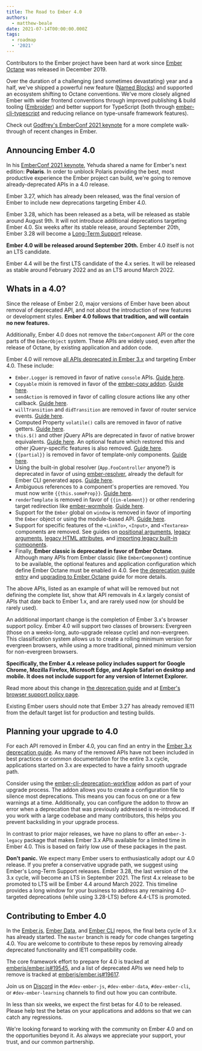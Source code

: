 ```yaml
---
title: The Road to Ember 4.0
authors:
  - matthew-beale
date: 2021-07-14T00:00:00.000Z
tags:
  - roadmap
  - '2021'
---
```


Contributors to the Ember project have been hard at work since [Ember Octane](https://blog.emberjs.com/octane-is-here/) was released in December 2019.

Over the duration of a challenging (and sometimes devastating) year and a half, we've shipped a powerful new feature ([Named Blocks](https://api.emberjs.com/ember/3.26/modules/@glimmer%2Fcomponent#passing-multiple-blocks)) and supported an ecosystem shifting to Octane conventions. We've more closely aligned Ember with wider frontend conventions through improved publishing & build tooling ([Embroider](https://github.com/embroider-build/embroider)) and better support for TypeScript (both through [ember-cli-typescript](https://github.com/typed-ember/ember-cli-typescript) and reducing reliance on type-unsafe framework features).

Check out [Godfrey's EmberConf 2021 keynote](https://youtu.be/1Z6cLV2licU?t=103) for
a more complete walk-through of recent changes in Ember.

## Announcing Ember 4.0

In his [EmberConf 2021 keynote](https://www.youtube.com/watch?v=pJPUQQQ9QDg), Yehuda shared a name for Ember's next edition: **Polaris**. In order to unblock Polaris providing the best, most productive experience the Ember project can build, we're going to remove already-deprecated APIs in a 4.0 release.

Ember 3.27, which has already been released, was the final version of Ember to include new deprecations targeting Ember 4.0.

Ember 3.28, which has been released as a beta, will be released as stable around August 9th. It will not introduce additional deprecations targeting Ember 4.0. Six weeks after its stable release, around September 20th, Ember 3.28 will become a [Long-Term Support](https://emberjs.com/releases/lts/) release.

**Ember 4.0 will be released around September 20th.** Ember 4.0 itself is not an LTS candidate.

Ember 4.4 will be the first LTS candidate of the 4.x series. It will be released as stable around February 2022 and as an LTS around March 2022.

## Whats in a 4.0?

Since the release of Ember 2.0, major versions of Ember have been about removal of deprecated API, and not about the introduction of new features or development styles. **Ember 4.0 follows that tradition, and will contain no new features.**

Additionally, Ember 4.0 does not remove the `EmberComponent` API or the core parts of the `EmberObject` system. These APIs are widely used, even after the release of Octane, by existing application and addon code.

Ember 4.0 will remove [all APIs deprecated in Ember 3.x](https://deprecations.emberjs.com/v3.x) and targeting Ember 4.0. These include:

- `Ember.Logger` is removed in favor of native `console` APIs. [Guide here](https://deprecations.emberjs.com/v3.x/#toc_ember-console-deprecate-logger).
- `Copyable` mixin is removed in favor of the [ember-copy addon](https://github.com/emberjs/ember-copy). [Guide here](https://deprecations.emberjs.com/v3.x/#toc_ember-runtime-deprecate-copy-copyable).
- `sendAction` is removed in favor of calling closure actions like any other callback. [Guide here](https://deprecations.emberjs.com/v3.x/#toc_ember-component-send-action).
- `willTransition` and `didTransition` are removed in favor of router service events. [Guide here](https://deprecations.emberjs.com/v3.x/#toc_deprecate-router-events).
- Computed Property `volatile()` calls are removed in favor of native getters. [Guide here](https://deprecations.emberjs.com/v3.x/#toc_computed-property-volatile).
- `this.$()` and other jQuery APIs are deprecated in favor of native brower equivalents. [Guide here](https://deprecations.emberjs.com/v3.x/#toc_jquery-apis). An optional feature which restored this and other jQuery-specific features is also removed. [Guide here](https://deprecations.emberjs.com/v3.x/#toc_optional-feature-jquery-integration).
- `{{partial}}` is removed in favor of template-only components. [Guide here](https://deprecations.emberjs.com/v3.x/#toc_ember-partial).
- Using the built-in global resolver (`App.FooController` anyone?) is deprecated in favor of using [ember-resolver](https://github.com/ember-cli/ember-resolver), already the default for Ember CLI generated apps. [Guide here](https://deprecations.emberjs.com/v3.x/#toc_ember-deprecate-globals-resolver).
- Ambiguous references to a component's properties are removed. You must now write `{{this.someProp}}`. [Guide here](https://deprecations.emberjs.com/v3.x/#toc_this-property-fallback).
- `renderTemplate` is removed in favor of `{{in-element}}` or other rendering target redirection like [ember-wormhole](https://github.com/yapplabs/ember-wormhole). [Guide here](https://deprecations.emberjs.com/v3.x/#toc_route-render-template).
- Support for the `Ember` global on `window` is removed in favor of importing the `Ember` object or using the module-based API. [Guide here](https://deprecations.emberjs.com/v3.x/#toc_ember-global).
- Support for specific features of the `<LinkTo>`, `<Input>`, and `<Textarea>` components are removed. See guides on [positional arguments](https://deprecations.emberjs.com/v3.x/#toc_ember-glimmer-link-to-positional-arguments), [legacy arguments](https://deprecations.emberjs.com/v3.x/#toc_ember-built-in-components-legacy-arguments), [legacy HTML attributes](https://deprecations.emberjs.com/v3.x/#toc_ember-built-in-components-legacy-attribute-arguments), and [importing legacy built-in components](https://deprecations.emberjs.com/v3.x/#toc_ember-built-in-components-import).
- Finally, **Ember classic is deprecated in favor of Ember Octane**. Although
many APIs from Ember classic (like `EmberComponent`) continue to be available,
the optional features and application configuration which define Ember Octane
must be enabled in 4.0. See [the deprecation guide
entry](https://deprecations.emberjs.com/v3.x#toc_editions-classic) and
[upgrading to Ember
Octane](https://guides.emberjs.com/v3.27.0/upgrading/current-edition/) guide for
more details.

The above APIs, listed as an example of what will be removed but not defining the complete list, show that API removals in 4.x largely consist of APIs that date back to Ember 1.x, and are rarely used now (or should be rarely used).

An additional important change is the completion of Ember 3.x's browser support policy. Ember 4.0 will support two classes of browsers: Evergreen (those on a weeks-long, auto-upgrade release cycle) and non-evergreen. This classification system allows us to create a rolling minimum version for evergreen browsers, while using a more traditional, pinned minimum version for non-evergreen browsers.

**Specifically, the Ember 4.x release policy includes support for Google Chrome, Mozilla Firefox, Microsoft Edge, and Apple Safari on desktop and mobile. It does not include support for any version of Internet Explorer.**

Read more about this change in [the deprecation guide](https://deprecations.emberjs.com/v3.x/#toc_3-0-browser-support-policy) and at [Ember's browser support policy page](https://emberjs.com/browser-support/).

Existing Ember users should note that Ember 3.27 has already removed IE11 from the default target list for production and testing builds.

## Planning your upgrade to 4.0

For each API removed in Ember 4.0, you can find an entry in the [Ember 3.x deprecation guide](https://deprecations.emberjs.com/v3.x/). As many of the removed APIs have not been included in best practices or common documentation for the entire 3.x cycle, applications started on 3.x are expected to have a fairly smooth upgrade path.

Consider using the [ember-cli-deprecation-workflow](https://github.com/mixonic/ember-cli-deprecation-workflow) addon as part of your upgrade process. The addon allows you to create a configuration file to silence most deprecations. This means you can focus on one or a few warnings at a time. Additionally, you can configure the addon to throw an error when a deprecation that was previously addressed is re-introduced. If you work with a large codebase and many contributors, this helps you prevent backsliding in your upgrade process.

In contrast to prior major releases, we have no plans to offer an
`ember-3-legacy` package that makes Ember 3.x APIs available for a limited time
in Ember 4.0. This is based on fairly low use of these packages in the past.

**Don't panic.** We expect many Ember users to enthusiastically adopt our 4.0 release. If you prefer a conservative upgrade path, we suggest using Ember's Long-Term Support releases. Ember 3.28, the last version of the 3.x cycle, will become an LTS in September 2021. The first 4.x release to be promoted to LTS will be Ember 4.4 around March 2022. This timeline provides a long window for your business to address any remaining 4.0-targeted deprecations (while using 3.28-LTS) before 4.4-LTS is promoted.

## Contributing to Ember 4.0

In the [Ember.js](https://github.com/emberjs/ember.js), [Ember Data](https://github.com/emberjs/data), and [Ember CLI](https://github.com/ember-cli/ember-cli) repos, the final beta cycle of 3.x has already started. The `master` branch is ready for code changes targeting 4.0. You are welcome to contribute to these repos by removing already deprecated functionality and IE11 compatibility code.

The core framework effort to prepare for 4.0 is tracked at
[emberjs/ember.js#19545](https://github.com/emberjs/ember.js/issues/19545), and
a list of deprecated APIs we need help to remove is tracked at
[emberjs/ember.js#19617](https://github.com/emberjs/ember.js/issues/19617).

Join us on [Discord](https://discord.com/invite/emberjs) in the `#dev-ember-js`, `#dev-ember-data`, `#dev-ember-cli`, or `#dev-ember-learning` channels to find out how you can contribute.

In less than six weeks, we expect the first betas for 4.0 to be released. Please help test the betas on your applications and addons so that we can catch any regressions.

We're looking forward to working with the community on Ember 4.0 and on the opportunities beyond it. As always we appreciate your support, your trust, and our common partnership.
